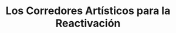 ---
title: Los Corredores Artísticos para la Reactivación
description: Estrategia de reactivación con el objetivo de reanimar, vincular y fomentar las prácticas artísticas de los agentes del ecosistema artístico y cultural que han tenido impactos negativos y afectaciones ocasionadas por la pandemia del COVID-19.
url: www.idartesencasa.gov.co/sostenibilidad/corredores-artisticos
weight: 1
---